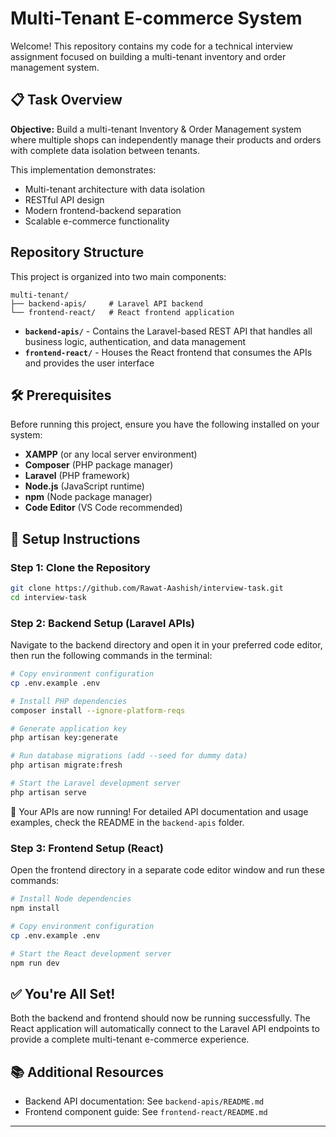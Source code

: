 # Multi-Tenant E-commerce System

Welcome! This repository contains my code for a technical interview assignment focused on building a multi-tenant inventory and order management system.

## 📋 Task Overview

**Objective:** Build a multi-tenant Inventory & Order Management system where multiple shops can independently manage their products and orders with complete data isolation between tenants.

This implementation demonstrates:
- Multi-tenant architecture with data isolation
- RESTful API design
- Modern frontend-backend separation
- Scalable e-commerce functionality

## Repository Structure

This project is organized into two main components:

```
multi-tenant/
├── backend-apis/     # Laravel API backend
└── frontend-react/   # React frontend application
```

- **`backend-apis/`** - Contains the Laravel-based REST API that handles all business logic, authentication, and data management
- **`frontend-react/`** - Houses the React frontend that consumes the APIs and provides the user interface

## 🛠️ Prerequisites

Before running this project, ensure you have the following installed on your system:

- **XAMPP** (or any local server environment)
- **Composer** (PHP package manager)
- **Laravel** (PHP framework)
- **Node.js** (JavaScript runtime)
- **npm** (Node package manager)
- **Code Editor** (VS Code recommended)

## 🚀 Setup Instructions

### Step 1: Clone the Repository

```bash
git clone https://github.com/Rawat-Aashish/interview-task.git
cd interview-task
```

### Step 2: Backend Setup (Laravel APIs)

Navigate to the backend directory and open it in your preferred code editor, then run the following commands in the terminal:

```bash
# Copy environment configuration
cp .env.example .env

# Install PHP dependencies
composer install --ignore-platform-reqs

# Generate application key
php artisan key:generate

# Run database migrations (add --seed for dummy data)
php artisan migrate:fresh

# Start the Laravel development server
php artisan serve
```

🎉 Your APIs are now running! For detailed API documentation and usage examples, check the README in the `backend-apis` folder.

### Step 3: Frontend Setup (React)

Open the frontend directory in a separate code editor window and run these commands:

```bash
# Install Node dependencies
npm install

# Copy environment configuration
cp .env.example .env

# Start the React development server
npm run dev
```

## ✅ You're All Set!

Both the backend and frontend should now be running successfully. The React application will automatically connect to the Laravel API endpoints to provide a complete multi-tenant e-commerce experience.

## 📚 Additional Resources

- Backend API documentation: See `backend-apis/README.md`
- Frontend component guide: See `frontend-react/README.md`

---
